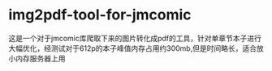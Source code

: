 # img2pdf-tool-for-jmcomic
这是一个对于jmcomic库爬取下来的图片转化成pdf的工具，针对单章节本子进行大幅优化，经测试对于612p的本子峰值内存占用约300mb,但是时间略长，适合放小内存服务器上用
